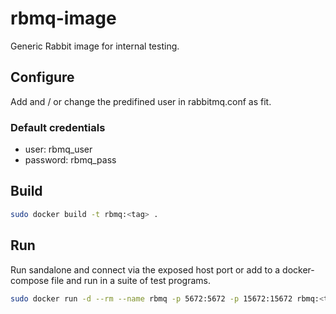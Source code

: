 # rbmq-image

Generic Rabbit image for internal testing.

## Configure

Add and / or change the predifined user in rabbitmq.conf as fit.

### Default credentials

- user: rbmq_user
- password: rbmq_pass

## Build

```bash
sudo docker build -t rbmq:<tag> .
```

## Run

Run sandalone and connect via the exposed host port or add to a 
docker-compose file and run in a suite of test programs.

```bash
sudo docker run -d --rm --name rbmq -p 5672:5672 -p 15672:15672 rbmq:<tag>
```
